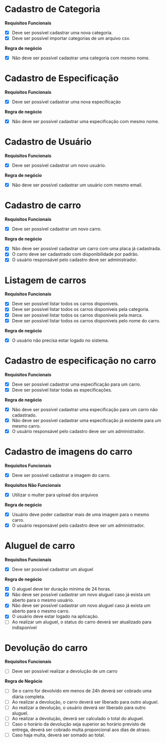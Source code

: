 # Cadastro de Categoria

**Requisitos Funcionais**
- [x] Deve ser possível cadastrar uma nova categoria.
- [x] Deve ser possível importar categorias de um arquivo csv.

**Regra de negócio**
- [x] Não deve ser possível cadastrar uma categoria com mesmo nome.

# Cadastro de Especificação

**Requisitos Funcionais**
- [x] Deve ser possível cadastrar uma nova especificação

**Regra de negócio**
- [x] Não deve ser possível cadastrar uma especificação com mesmo nome.

# Cadastro de Usuário

**Requisitos Funcionais**
- [x] Deve ser possível cadastrar um novo usuário.

**Regra de negócio**
- [x] Não deve ser possível cadastrar um usuário com mesmo email.

# Cadastro de carro

**Requisitos Funcionais**
- [x] Deve ser possível cadastrar um novo carro.

**Regra de negócio**
- [x] Não deve ser possível cadastrar um carro com uma placa já cadastrada.
- [x] O carro deve ser cadastrado com disponibilidade por padrão.
- [x] O usuário responsável pelo cadastro deve ser administrador.

# Listagem de carros

**Requisitos Funcionais**
- [x] Deve ser possível listar todos os carros disponíveis.
- [x] Deve ser possível listar todos os carros disponíveis pela categoria.
- [x] Deve ser possível listar todos os carros disponíveis pela marca.
- [x] Deve ser possível listar todos os carros disponíveis pelo nome do carro.

**Regra de negócio**
- [x] O usuário não precisa estar logado no sistema.

# Cadastro de especificação no carro

**Requisitos Funcionais**
- [x] Deve ser possível cadastrar uma especificação para um carro.
- [x] Deve ser possível listar todas as especificações.

**Regra de negócio**
- [x] Não deve ser possível cadastrar uma especificação para um carro não cadastrado.
- [x] Não deve ser possível cadastrar uma especificação já existente para um mesmo carro.
- [x] O usuário responsável pelo cadastro deve ser um administrador.

# Cadastro de imagens do carro

**Requisitos Funcionais**
- [x] Deve ser possível cadastrar a imagem do carro.

**Requisitos Não Funcionais**
- [x] Utilizar o multer para upload dos arquivos

**Regra de negócio**
- [x] Usuário deve poder cadastrar mais de uma imagem para o mesmo carro.
- [x] O usuário responsável pelo cadastro deve ser um administrador.

# Aluguel de carro

**Requisitos Funcionais**
- [x] Deve ser possível cadastrar um aluguel

**Regra de negócio**
- [x] O aluguel deve ter duração mínima de 24 horas.
- [x] Não deve ser possível cadastrar um novo aluguel caso já exista um aberto para o mesmo usuário.
- [x] Não deve ser possível cadastrar um novo aluguel caso já exista um aberto para o mesmo carro.
- [x] O usuário deve estar logado na aplicação.
- [ ] Ao realizar um aluguel, o status do carro deverá ser atualizado para indisponível

# Devolução do carro

**Requisitos Funcionais**

- [ ] Deve ser possível realizar a devolução de um carro

**Regra de Negócio**

- [ ] Se o carro for devolvido em menos de 24h deverá ser cobrado uma diária completa.
- [ ] Ao realizar a devolução, o carro deverá ser liberado para outro aluguel.
- [ ] Ao realizar a devolução, o usuário deverá ser liberado para outro aluguel.
- [ ] Ao realizar a devolução, deverá ser calculado o total do aluguel.
- [ ] Caso o horário da devolução seja superior ao horário previsto de entrega, deverá ser cobrado multa proporcional aos dias de atraso.
- [ ] Caso haja multa, deverá ser somado ao total.